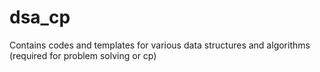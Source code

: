 # dsa_cp
Contains codes and templates for various data structures and algorithms (required for problem solving or cp)
